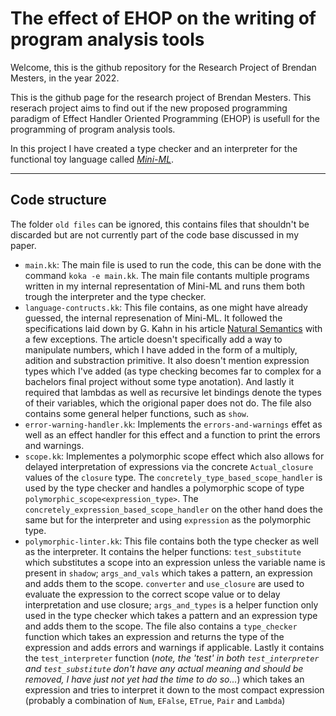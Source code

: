 # The effect of EHOP on the writing of program analysis tools


Welcome, this is the github repository for the Research Project of Brendan Mesters, in the year 2022.

This is the github page for the research project of Brendan Mesters.
This reserach project aims to find out if the new proposed programming 
paradigm of Effect Handler Oriented Programming (EHOP) is usefull for
the programming of program analysis tools.

In this project I have created a type checker and an interpreter for the
functional toy language called _[Mini-ML](https://www.cse.chalmers.se/edu/year/2018/course/DAT350/Kahn.pdf)_.

---

## Code structure

The folder `old files` can be ignored, this contains files that shouldn't be discarded but are not currently part of the code base discussed in my paper.

- `main.kk`: The main file is used to run the code, this can be done with the command `koka -e main.kk`. The main file contants multiple programs written in my internal representation of Mini-ML and runs them both trough the interpreter and the type checker.
- `language-contructs.kk`: This file contains, as one might have already guessed, the internal represenation of Mini-ML.
It followed the specifications laid down by G. Kahn in his article [Natural Semantics](https://www.cse.chalmers.se/edu/year/2018/course/DAT350/Kahn.pdf) with a few exceptions. 
The article doesn't specifically add a way to manipulate numbers, which I have added in the form of a multiply, adition and substraction primitive. 
It also doesn't mention expression types which I've added (as type checking becomes far to complex for a bachelors final project without some type anotation). 
And lastly it required that lambdas as well as recursive let bindings denote the types of their variables, which the origional paper does not do.
The file also contains some general helper functions, such as `show`.
- `error-warning-handler.kk`: Implements the `errors-and-warnings` effet as well as an effect handler for this effect and a function to print the errors and warnings.
- `scope.kk`: Implementes a polymorphic scope effect which also allows for delayed interpretation of expressions via the concrete `Actual_closure` values of the `closure` type.
The `concretely_type_based_scope_handler` is used by the type checker and handles a polymorphic scope of type `polymorphic_scope<expression_type>`.
The `concretely_expression_based_scope_handler` on the other hand does the same but for the interpreter and using `expression` as the polymorphic type.
- `polymorphic-linter.kk`: This file contains both the type checker as well as the interpreter. 
It contains the helper functions: `test_substitute` which substitutes a scope into an expression unless the variable name is present in `shadow`; `args_and_vals` which takes a pattern, an expression and adds them to the scope. `converter` and `use_closure` are used to evaluate the expression to the correct scope value or to delay interpretation and use closure; `args_and_types` is a helper function only used in the type checker which takes a pattern and an expression type and adds them to the scope.
The file also contains a `type_checker` function which takes an expression and returns the type of the expression and adds errors and warnings if applicable.
Lastly it contains the `test_interpreter` function (_note, the 'test' in both `test_interpreter` and `test_substitute` don't have any actual meaning and should be removed, I have just not yet had the time to do so..._) which takes an expression and tries to interpret it down to the most compact expression (probably a combination of `Num`, `EFalse`, `ETrue`, `Pair` and `Lambda`)






